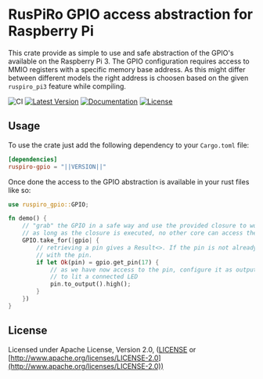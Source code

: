 # RusPiRo GPIO access abstraction for Raspberry Pi

This crate provide as simple to use and safe abstraction of the GPIO's available on the Raspberry Pi 3. The GPIO configuration requires access to MMIO registers with a specific memory base address. As this might differ between different models the right address is choosen based on the given ``ruspiro_pi3`` feature while compiling.

![CI](https://github.com/RusPiRo/ruspiro-gpio/workflows/CI/badge.svg?branch=development)
[![Latest Version](https://img.shields.io/crates/v/ruspiro-gpio.svg)](https://crates.io/crates/ruspiro-gpio)
[![Documentation](https://docs.rs/ruspiro-gpio/badge.svg)](https://docs.rs/ruspiro-gpio)
[![License](https://img.shields.io/crates/l/ruspiro-gpio.svg)](https://github.com/RusPiRo/ruspiro-gpio#license)

## Usage

To use the crate just add the following dependency to your ``Cargo.toml`` file:

```toml
[dependencies]
ruspiro-gpio = "||VERSION||"
```

Once done the access to the GPIO abstraction is available in your rust files like so:

```rust
use ruspiro_gpio::GPIO;

fn demo() {
    // "grab" the GPIO in a safe way and use the provided closure to work with it
    // as long as the closure is executed, no other core can access the GPIO to configure pins etc.
    GPIO.take_for(|gpio| {
        // retrieving a pin gives a Result<>. If the pin is not already taken it returns an Ok()
        // with the pin.
        if let Ok(pin) = gpio.get_pin(17) {
            // as we have now access to the pin, configure it as output and set it to high
            // to lit a connected LED
            pin.to_output().high();
        }
    })
}
```

## License

Licensed under Apache License, Version 2.0, ([LICENSE](LICENSE) or [http://www.apache.org/licenses/LICENSE-2.0](http://www.apache.org/licenses/LICENSE-2.0))